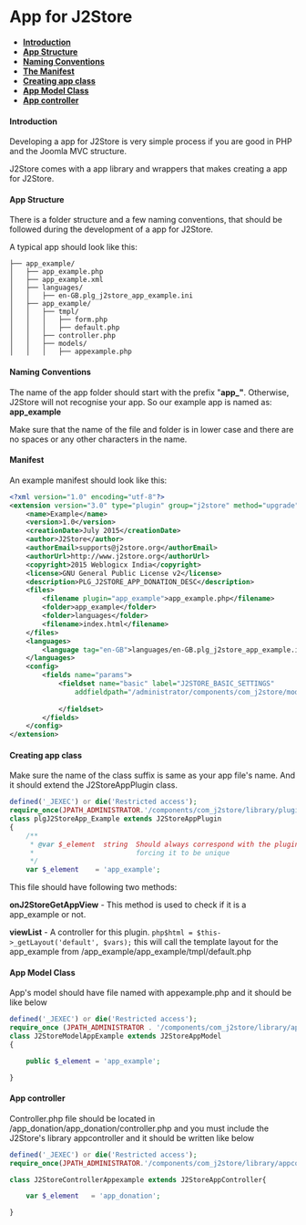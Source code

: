 # App for J2Store

* **[Introduction](#introduction)**
* **[App Structure](#app_struct)**
* **[Naming Conventions](#naming)**
* **[The Manifest](#manifest)**
* **[Creating app class](#app_class)**
* **[ App Model Class](#model_class)**
* **[App controller](#controller)**

<a name="introduction"></a>
#### Introduction

Developing a app for J2Store is very simple process if you are good in PHP and the Joomla MVC structure.

J2Store comes with a app library and wrappers that makes creating a app for J2Store.

<a name="app_struct"></a>
#### App Structure
There is a folder structure and a few naming conventions, that should be followed during the development of a app for J2Store.

A typical app should look like this:
```
├── app_example/
│   ├── app_example.php
│   ├── app_example.xml
│   ├── languages/
│   │   ├── en-GB.plg_j2store_app_example.ini
│   ├── app_example/
│   │   ├── tmpl/
│   │   │   ├── form.php
│   │   │   ├── default.php
│   │   ├── controller.php
│   │   ├── models/
│   │   │   ├── appexample.php
```

<a name="naming"></a>
#### Naming Conventions

The name of the app folder should start with the prefix "**app_"**. Otherwise, J2Store will not recognise your app. So our example app is named as:
**app_example**

Make sure that the name of the file and folder is in lower case and there are no spaces or any other characters in the name.

<a name="manifest"></a>

#### Manifest

An example manifest should look like this:

```xml
<?xml version="1.0" encoding="utf-8"?>
<extension version="3.0" type="plugin" group="j2store" method="upgrade">
	<name>Example</name>
	<version>1.0</version>
	<creationDate>July 2015</creationDate>
	<author>J2Store</author>
	<authorEmail>supports@j2store.org</authorEmail>
	<authorUrl>http://www.j2store.org</authorUrl>
	<copyright>2015 Weblogicx India</copyright>
	<license>GNU General Public License v2</license>
	<description>PLG_J2STORE_APP_DONATION_DESC</description>
	<files>
		<filename plugin="app_example">app_example.php</filename>
		<folder>app_example</folder>
		<folder>languages</folder>		
		<filename>index.html</filename>
	</files>
	<languages>
		<language tag="en-GB">languages/en-GB.plg_j2store_app_example.ini</language>		
	</languages>
	<config>
		<fields name="params">
			<fieldset name="basic" label="J2STORE_BASIC_SETTINGS" 
				addfieldpath="/administrator/components/com_j2store/models/fields">		
			
			</fieldset>
		</fields>
	</config>		
</extension>
```
<a name="app_class"></a>
#### Creating app class

Make sure the name of the class suffix is same as your app file's name. And it should extend the J2StoreAppPlugin class.
```php
defined('_JEXEC') or die('Restricted access');
require_once(JPATH_ADMINISTRATOR.'/components/com_j2store/library/plugins/app.php');
class plgJ2StoreApp_Example extends J2StoreAppPlugin
{
	/**
	 * @var $_element  string  Should always correspond with the plugin's filename,
	 *                         forcing it to be unique
	 */
	var $_element    = 'app_example';
```

This file should have following two methods:

**onJ2StoreGetAppView** - This method is used to check if it is a app_example or not.

**viewList** - A controller for this plugin.
```php$html = $this->_getLayout('default', $vars);``` this will call the template layout for the app_example from /app_example/app_example/tmpl/default.php

<a name="model_class"></a>
#### App Model Class

App's model should have file named with appexample.php and it should be like below
```php
defined('_JEXEC') or die('Restricted access');
require_once (JPATH_ADMINISTRATOR . '/components/com_j2store/library/appmodel.php');
class J2StoreModelAppExample extends J2StoreAppModel
{

	public $_element = 'app_example';

}
```
<a name="controller"></a>
#### App controller

Controller.php file should be located in /app_donation/app_donation/controller.php and you must include the J2Store's library appcontroller and it should be written like below
```php
defined('_JEXEC') or die('Restricted access');
require_once(JPATH_ADMINISTRATOR.'/components/com_j2store/library/appcontroller.php');

class J2StoreControllerAppexample extends J2StoreAppController{

	var $_element   = 'app_donation';

}
```

